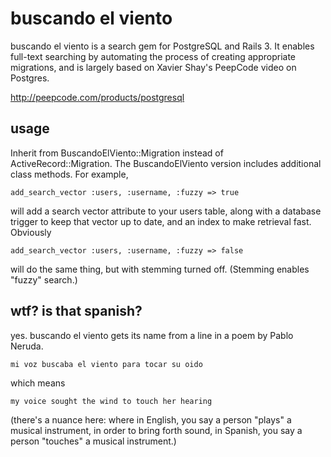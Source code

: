 buscando el viento
==================

buscando el viento is a search gem for PostgreSQL and Rails 3. It enables full-text searching by automating the process of creating appropriate migrations, and is largely based on Xavier Shay's PeepCode video on Postgres.

http://peepcode.com/products/postgresql

usage
-----

Inherit from BuscandoElViento::Migration instead of ActiveRecord::Migration. The BuscandoElViento version includes additional class methods. For example,

    add_search_vector :users, :username, :fuzzy => true

will add a search vector attribute to your users table, along with a database trigger to keep that vector up to date, and an index to make retrieval fast. Obviously

    add_search_vector :users, :username, :fuzzy => false

will do the same thing, but with stemming turned off. (Stemming enables "fuzzy" search.)

wtf? is that spanish?
---------------------

yes. buscando el viento gets its name from a line in a poem by Pablo Neruda.

    mi voz buscaba el viento para tocar su oido

which means

    my voice sought the wind to touch her hearing

(there's a nuance here: where in English, you say a person "plays" a musical instrument, in order to bring forth sound, in Spanish, you say a person "touches" a musical instrument.)
